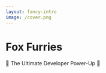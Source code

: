 ```yaml
---
layout: fancy-intro
image: /cover.png
---
```


<my-v-card/>

<my-qr class="mb-20"/>

# Fox Furries 

🦊 The Ultimate Developer Power-Up 🦊

